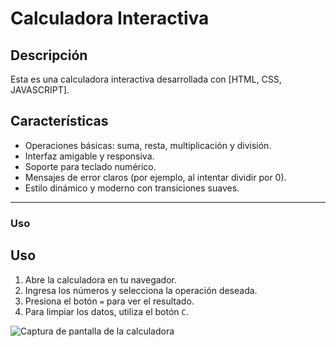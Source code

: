 # Calculadora Interactiva

## Descripción
Esta es una calculadora interactiva desarrollada con [HTML, CSS, JAVASCRIPT].

## Características
- Operaciones básicas: suma, resta, multiplicación y división.
- Interfaz amigable y responsiva.
- Soporte para teclado numérico.
- Mensajes de error claros (por ejemplo, al intentar dividir por 0).
- Estilo dinámico y moderno con transiciones suaves.

---

### **Uso**

## Uso
1. Abre la calculadora en tu navegador.
2. Ingresa los números y selecciona la operación deseada.
3. Presiona el botón `=` para ver el resultado.
4. Para limpiar los datos, utiliza el botón `C`.

![Captura de pantalla de la calculadora](https://i.ibb.co/q1bwwnh/calculator.jpg)

